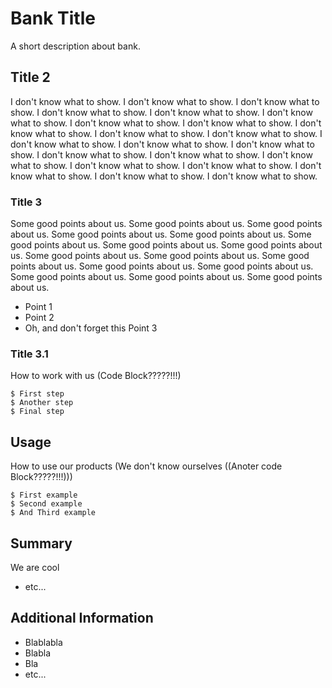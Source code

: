 # Bank Title

A short description about bank.

## Title 2

I don't know what to show. I don't know what to show. I don't know what to show. I don't know what to show. I don't know what to show. I don't know what to show. I don't know what to show. I don't know what to show. I don't know what to show. I don't know what to show. I don't know what to show. I don't know what to show. I don't know what to show. I don't know what to show. I don't know what to show. I don't know what to show. I don't know what to show. I don't know what to show. I don't know what to show. I don't know what to show. I don't know what to show. I don't know what to show.

### Title 3

Some good points about us. Some good points about us. Some good points about us. Some good points about us. Some good points about us. Some good points about us. Some good points about us. Some good points about us. Some good points about us. Some good points about us. Some good points about us. Some good points about us. Some good points about us. Some good points about us. Some good points about us. Some good points about us.

* Point 1
* Point 2
* Oh, and don't forget this Point 3

### Title 3.1

How to work with us (Code Block?????!!!)

```
$ First step
$ Another step
$ Final step
```

## Usage

How to use our products (We don't know ourselves ((Anoter code Block?????!!!)))

```
$ First example
$ Second example
$ And Third example
```

## Summary

We are cool

* etc...

## Additional Information

* Blablabla
* Blabla
* Bla
* etc...
